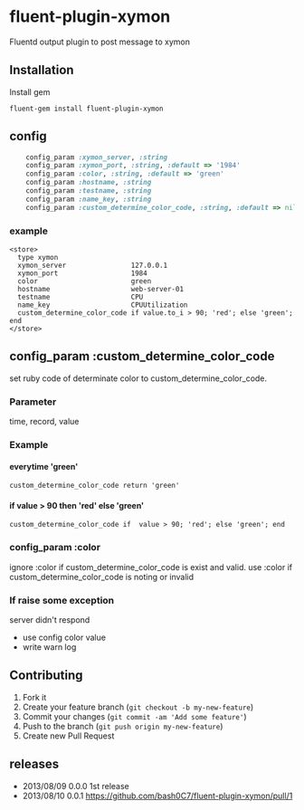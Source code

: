 # fluent-plugin-xymon

Fluentd output plugin to post message to xymon

## Installation

Install gem

````
fluent-gem install fluent-plugin-xymon
````

## config

````ruby
    config_param :xymon_server, :string
    config_param :xymon_port, :string, :default => '1984'
    config_param :color, :string, :default => 'green'
    config_param :hostname, :string
    config_param :testname, :string
    config_param :name_key, :string
    config_param :custom_determine_color_code, :string, :default => nil
````

### example

````
<store>
  type xymon
  xymon_server                127.0.0.1
  xymon_port                  1984
  color                       green
  hostname                    web-server-01
  testname                    CPU
  name_key                    CPUUtilization
  custom_determine_color_code if value.to_i > 90; 'red'; else 'green'; end
</store>
````

## config_param :custom_determine_color_code

set ruby code of determinate color to custom_determine_color_code.

### Parameter

time, record, value

### Example

#### everytime 'green'

````
custom_determine_color_code return 'green'
````

#### if value > 90 then 'red' else 'green'

````
custom_determine_color_code if  value > 90; 'red'; else 'green'; end
````

### config_param :color

ignore :color if custom_determine_color_code is exist and valid.
use :color if custom_determine_color_code is noting or invalid

### If raise some exception

server didn't respond

- use config color value
- write warn log

## Contributing

1. Fork it
2. Create your feature branch (`git checkout -b my-new-feature`)
3. Commit your changes (`git commit -am 'Add some feature'`)
4. Push to the branch (`git push origin my-new-feature`)
5. Create new Pull Request

## releases

- 2013/08/09 0.0.0 1st release
- 2013/08/10 0.0.1 https://github.com/bash0C7/fluent-plugin-xymon/pull/1
